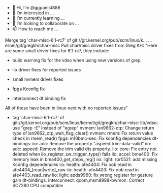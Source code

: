 - 👋 Hi, I’m @ggpaeist888
- 👀 I’m interested in ...
- 🌱 I’m currently learning ...
- 💞️ I’m looking to collaborate on ...
- 📫 How to reach me ...

<!---
ggpaeist888/ggpaeist888 is a ✨ special ✨ repository because its `README.md` (this file) appears on your GitHub profile.
You can click the Preview link to take a look at your changes.
--->
Merge tag 'char-misc-6.1-rc7' of git://git.kernel.org/pub/scm/linux/k…
…ernel/git/gregkh/char-misc
Pull char/misc driver fixes from Greg KH:
 "Here are some small driver fixes for 6.1-rc7, they include:

   - build warning fix for the vdso when using new versions of grep

   - iio driver fixes for reported issues

   - small nvmem driver fixes

   - fpga Kconfig fix

   - interconnect dt binding fix

  All of these have been in linux-next with no reported issues"

* tag 'char-misc-6.1-rc7' of git://git.kernel.org/pub/scm/linux/kernel/git/gregkh/char-misc:
  lib/vdso: use "grep -E" instead of "egrep"
  nvmem: lan9662-otp: Change return type of lan9662_otp_wait_flag_clear()
  nvmem: rmem: Fix return value check in rmem_read()
  fpga: m10bmc-sec: Fix kconfig dependencies
  dt-bindings: iio: adc: Remove the property "aspeed,trim-data-valid"
  iio: adc: aspeed: Remove the trim valid dts property.
  iio: core: Fix entry not deleted when iio_register_sw_trigger_type() fails
  iio: accel: bma400: Fix memory leak in bma400_get_steps_reg()
  iio: light: rpr0521: add missing Kconfig dependencies
  iio: health: afe4404: Fix oob read in afe4404_[read|write]_raw
  iio: health: afe4403: Fix oob read in afe4403_read_raw
  iio: light: apds9960: fix wrong register for gesture gain
  dt-bindings: interconnect: qcom,msm8998-bwmon: Correct SC7280 CPU compatible
